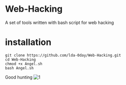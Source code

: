 # Web-Hacking
A set of tools written with bash script for web hacking
# installation
    git clone https://github.com/lda-0day/Web-Hacking.git
    cd Web-Hacking
    chmod +x Angel.sh 
    bash Angel.sh
Good hunting
    ![1](https://github.com/lda-0day/Web-Hacking/assets/142007052/a6442a36-c15f-46c5-8b77-e8ab6128ac24)
    
